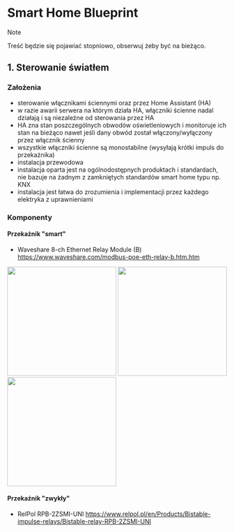 # Smart Home Blueprint
> [!NOTE]  
> Treść będzie się pojawiać stopniowo, obserwuj żeby być na bieżąco.

## 1. Sterowanie światłem
### Założenia
* sterowanie włącznikami ściennymi oraz przez Home Assistant (HA)
* w razie awarii serwera na którym działa HA, włączniki ścienne nadal działają i są niezależne od sterowania przez HA
* HA zna stan poszczególnych obwodów oświetleniowych i monitoruje ich stan na bieżąco nawet jeśli dany obwód został włączony/wyłączony przez włącznik ścienny
* wszystkie włączniki ścienne są monostabilne (wysyłają krótki impuls do przekażnika)
* instalacja przewodowa
* instalacja oparta jest na ogólnodostępnych produktach i standardach, nie bazuje na żadnym z zamkniętych standardów smart home typu np. KNX
* instalacja jest łatwa do zrozumienia i implementacji przez każdego elektryka z uprawnieniami

### Komponenty
#### Przekażnik "smart"
* Waveshare 8-ch Ethernet Relay Module (B) https://www.waveshare.com/modbus-poe-eth-relay-b.htm.htm

<img src="https://github.com/user-attachments/assets/ae9b15bd-2039-4ea9-bd94-343c48a9d258" width="250">

<img src="https://github.com/user-attachments/assets/66782516-afbd-41e7-bb3e-639bfa5041f6" width="250">

<img src="https://github.com/user-attachments/assets/fa244f65-2659-4a2d-bebc-baeab10731ef" width="250">





#### Przekaźnik "zwykły"
* RelPol RPB-2ZSMI-UNI https://www.relpol.pl/en/Products/Bistable-impulse-relays/Bistable-relay-RPB-2ZSMI-UNI


